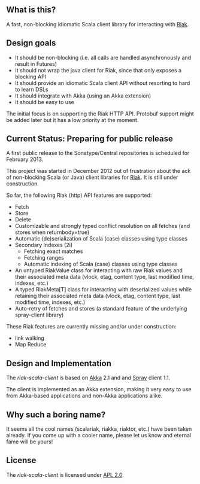 
## What is this?

A fast, non-blocking idiomatic Scala client library for interacting with [Riak].


## Design goals

- It should be non-blocking (i.e. all calls are handled asynchronously and result in Futures)
- It should not wrap the java client for Riak, since that only exposes a blocking API
- It should provide an idiomatic Scala client API without resorting to hard to learn DSLs
- It should integrate with Akka (using an Akka extension)
- It should be easy to use

The initial focus is on supporting the Riak HTTP API. Protobuf support might be added
later but it has a low priority at the moment.


## Current Status: Preparing for public release

A first public release to the Sonatype/Central repositories is scheduled for February 2013.

This project was started in December 2012 out of frustration about the ack of non-blocking
Scala (or Java) client libraries for [Riak]. It is still under construction.

So far, the following Riak (http) API features are supported:

- Fetch
- Store
- Delete
- Customizable and strongly typed conflict resolution on all fetches (and stores when returnbody=true)
- Automatic (de)serialization of Scala (case) classes using type classes
- Secondary Indexes (2i)
    - Fetching exact matches
    - Fetching ranges
    - Automatic indexing of Scala (case) classes using type classes
- An untyped RiakValue class for interacting with raw Riak values and their associated meta data (vlock, etag, content type, last modified time, indexes, etc.)
- A typed RiakMeta[T] class for interacting with deserialized values while retaining their associated meta data (vlock, etag, content type, last modified time, indexes, etc.)
- Auto-retry of fetches and stores (a standard feature of the underlying spray-client library)

These Riak features are currently missing and/or under construction:

- link walking
- Map Reduce


## Design and Implementation

The _riak-scala-client_ is based on [Akka] 2.1 and and [Spray] client 1.1.

The client is implemented as an Akka extension, making it very easy to use
from Akka-based applications and non-Akka applications alike.


## Why such a boring name?

It seems all the cool names (scalariak, riakka, riaktor, etc.) have been taken already.
If you come up with a cooler name, please let us know and eternal fame will be yours!


## License

The _riak-scala-client_ is licensed under [APL 2.0].

  [Riak]:     http://basho.com/riak/
  [Akka]:     http://akka.io/
  [Spray]:    http://spray.io/
  [APL 2.0]:  http://www.apache.org/licenses/LICENSE-2.0
